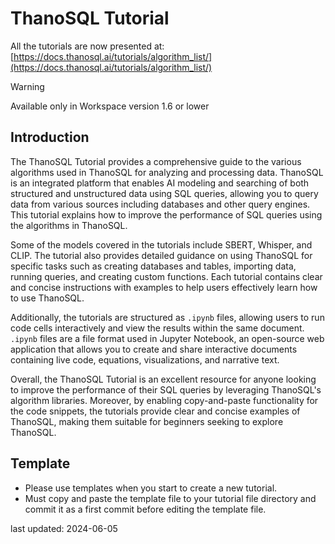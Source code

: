 # ThanoSQL Tutorial

All the tutorials are now presented at: [https://docs.thanosql.ai/tutorials/algorithm_list/](https://docs.thanosql.ai/tutorials/algorithm_list/)

> [!WARNING]  
> Available only in Workspace version 1.6 or lower

## Introduction

The ThanoSQL Tutorial provides a comprehensive guide to the various algorithms used in ThanoSQL for analyzing and processing data. ThanoSQL is an integrated platform that enables AI modeling and searching of both structured and unstructured data using SQL queries, allowing you to query data from various sources including databases and other query engines. This tutorial explains how to improve the performance of SQL queries using the algorithms in ThanoSQL.

Some of the models covered in the tutorials include SBERT, Whisper, and CLIP. The tutorial also provides detailed guidance on using ThanoSQL for specific tasks such as creating databases and tables, importing data, running queries, and creating custom functions. Each tutorial contains clear and concise instructions with examples to help users effectively learn how to use ThanoSQL.

Additionally, the tutorials are structured as `.ipynb` files, allowing users to run code cells interactively and view the results within the same document. `.ipynb` files are a file format used in Jupyter Notebook, an open-source web application that allows you to create and share interactive documents containing live code, equations, visualizations, and narrative text.

Overall, the ThanoSQL Tutorial is an excellent resource for anyone looking to improve the performance of their SQL queries by leveraging ThanoSQL's algorithm libraries. Moreover, by enabling copy-and-paste functionality for the code snippets, the tutorials provide clear and concise examples of ThanoSQL, making them suitable for beginners seeking to explore ThanoSQL.


## Template
* Please use templates when you start to create a new tutorial.
* Must copy and paste the template file to your tutorial file directory and commit it as a first commit before editing the template file.  



last updated: 2024-06-05
